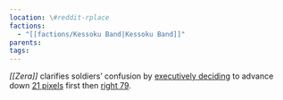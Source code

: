 ```yaml
---
location: \#reddit-rplace
factions:
  - "[[factions/Kessoku Band|Kessoku Band]]"
parents: 
tags: 
---
```

*[[Zera]]* clarifies soldiers’ confusion by [executively deciding](discord://discord.com/channels/1093664259273130084/1131230952119615600/1131575614583869591) to advance down [21 pixels](discord://discord.com/channels/1093664259273130084/1131230952119615600/1131575893018558575) first then [right 79](discord://discord.com/channels/1093664259273130084/1131230952119615600/1131575919845314641).
